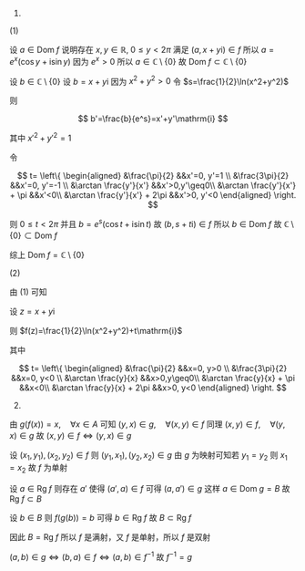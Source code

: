 1.

(1)

设 $a \in \mathrm{Dom} \; f$ 说明存在 $x, y \in \mathbb{R},\; 0 \leq y < 2 \pi$ 满足 $(a, x+y\mathrm{i})\in f$ 所以 $a=e^x(\cos y+ \mathrm{i} \sin y )$ 因为 $e^x>0$ 所以 $a\in \mathbb{C} \setminus \{0\}$ 故 $\mathrm{Dom} \; f \subset \mathbb{C} \setminus \{ 0 \}$

设 $b \in \mathbb{C} \setminus\{ 0 \}$ 设 $b=x+y\mathrm{i}$ 因为 $x^2+y^2>0$ 令 $s=\frac{1}{2}\ln(x^2+y^2)$

则

$$
b'=\frac{b}{e^s}=x'+y'\mathrm{i}
$$

其中 $x'^2+y'^2=1$

令 

$$
t=
\left\{
\begin{aligned}
&\frac{\pi}{2}  &&x'=0, y'=1 \\
&\frac{3\pi}{2} &&x'=0, y'=-1 \\
&\arctan \frac{y'}{x'} &&x'>0,y'\geq0\\
&\arctan \frac{y'}{x'} + \pi &&x'<0\\
&\arctan \frac{y'}{x'} + 2\pi &&x'>0, y'<0
\end{aligned}
\right.
$$

则 $0\leq t < 2\pi$ 并且 $b=e^s(\cos t+\mathrm{i} \sin t)$ 故 $(b, s+t\mathrm{i}) \in f$ 所以 $b \in \mathrm{Dom} \; f$ 故 $\mathbb{C} \setminus \{ 0 \} \subset \mathrm{Dom} \; f$

综上 $\mathrm{Dom} \; f= \mathbb{C} \setminus \{ 0 \}$

(2)

由 (1) 可知

设 $z=x+y\mathrm{i}$

则 $f(z)=\frac{1}{2}\ln(x^2+y^2)+t\mathrm{i}$

其中

$$
t=
\left\{
\begin{aligned}
&\frac{\pi}{2}  &&x=0, y>0 \\
&\frac{3\pi}{2} &&x=0, y<0 \\
&\arctan \frac{y}{x} &&x>0,y\geq0\\
&\arctan \frac{y}{x} + \pi &&x<0\\
&\arctan \frac{y}{x} + 2\pi &&x>0, y<0
\end{aligned}
\right.
$$

2.

由 $g(f(x))=x, \quad \forall x \in A$ 可知 $(y, x) \in g, \quad \forall (x, y) \in f$ 同理 $(x, y) \in f, \quad \forall (y, x) \in g$ 故 $(x, y)\in f \Leftrightarrow (y, x) \in g$

设 $(x_{1},y_{1}),(x_{2},y_{2})\in f$ 则 $(y_{1}, x_{1}), (y_{2},x_{2}) \in g$ 由 $g$ 为映射可知若 $y_{1}=y_{2}$ 则 $x_{1}=x_{2}$ 故 $f$ 为单射 

设 $a \in \mathrm{Rg} \; f$ 则存在 $a'$ 使得 $(a', a) \in f$ 可得 $(a, a')\in g$ 这样 $a \in \mathrm{Dom} \; g=B$ 故 $\mathrm{Rg} \; f \subset B$

设 $b \in B$ 则 $f(g(b))=b$ 可得 $b \in \mathrm{Rg} \; f$ 故 $B \subset \mathrm{Rg} \; f$

因此 $B=\mathrm{Rg}\;f$ 所以 $f$ 是满射，又 $f$ 是单射，所以 $f$ 是双射

$(a, b) \in g \Leftrightarrow (b, a) \in f \Leftrightarrow (a, b) \in f ^{-1}$ 故 $f^{-1}=g$